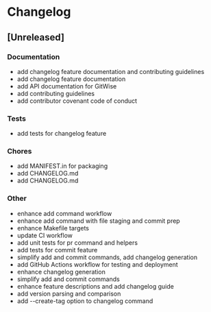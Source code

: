 # Changelog


## [Unreleased]

### Documentation

- add changelog feature documentation and contributing guidelines
- add changelog feature documentation
- add API documentation for GitWise
- add contributing guidelines
- add contributor covenant code of conduct

### Tests

- add tests for changelog feature

### Chores

- add MANIFEST.in for packaging
- add CHANGELOG.md
- add CHANGELOG.md

### Other

- enhance add command workflow
- enhance add command with file staging and commit prep
- enhance Makefile targets
- update CI workflow
- add unit tests for pr command and helpers
- add tests for commit feature
- simplify add and commit commands, add changelog generation
- add GitHub Actions workflow for testing and deployment
- enhance changelog generation
- simplify add and commit commands
- enhance feature descriptions and add changelog guide
- add version parsing and comparison
- add --create-tag option to changelog command

